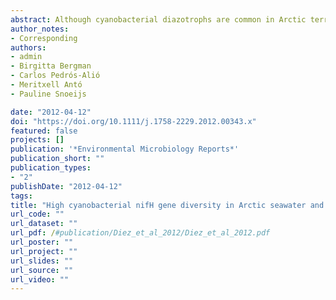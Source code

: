 ```yaml
---
abstract: Although cyanobacterial diazotrophs are common in Arctic terrestrial and freshwater habitats, they have been assumed to be absent from Arctic marine habitats. We report here a high diversity of cyanobacterial nifH genes in Fram Strait and the Greenland Sea. The nifH gene encodes the iron protein of the nitrogenase enzyme complex, which is essential for biological N2 fixation. Using primers specific for nifH genes we uncovered communities of autotrophic and heterotrophic bacteria in sea ice brine and seawater between latitudes 65 and 81°N. Cyanobacteria (Oscillatoriales and Chroococcales) with known marine planktonic and benthic distributions were distinguished, alongside a mix of metabolically versatile eubacteria (nifH Clusters I and III). Using primers selective for cyanobacterial nifH genes we identified filamentous non-heterocystous Trichodesmium-like and LPP (Leptolyngbya, Phormidium and Plectonema)-like Oscillatoriales, as well as Cyanothece-like Chroococcales in a brine sample from 81°N. The occurrence of Trichodesmium-like cyanobacteria was further confirmed by sequences of the hetR gene of Trichodesmium. Microscopic examinations confirmed the presence of viable filamentous and unicellular cyanobacteria. Our results reveal the potential for microbial N2 fixation in the Arctic seas. However, it is still left to determine if these genes are also metabolically active before any biogeochemical importance of diazotrophy in the polar oceans can be assessed.
author_notes:
- Corresponding
authors:
- admin
- Birgitta Bergman
- Carlos Pedrós‐Alió
- Meritxell Antó
- Pauline Snoeijs

date: "2012-04-12"
doi: "https://doi.org/10.1111/j.1758-2229.2012.00343.x"
featured: false
projects: []
publication: '*Environmental Microbiology Reports*'
publication_short: ""
publication_types:
- "2"
publishDate: "2012-04-12"
tags:
title: "High cyanobacterial nifH gene diversity in Arctic seawater and sea ice brine"
url_code: ""
url_dataset: ""
url_pdf: /#publication/Diez_et_al_2012/Diez_et_al_2012.pdf
url_poster: ""
url_project: ""
url_slides: ""
url_source: ""
url_video: ""
---
```


